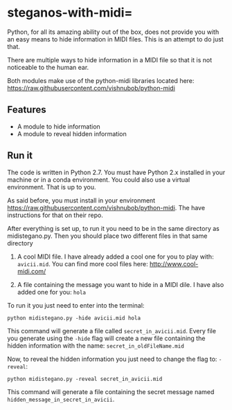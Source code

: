 # steganos-with-midi=

Python, for all its amazing ability out of the box, does not provide you with
an easy means to hide information in MIDI files. This is an attempt to do just that.

There are multiple ways to hide information in a MIDI file so that it is not 
noticeable to the human ear. 

Both modules make use of the python-midi libraries located 
here: https://raw.githubusercontent.com/vishnubob/python-midi
## Features

* A module to hide information
* A module to reveal hidden information


## Run it

The code is written in Python 2.7. You must have Python 2.x installed in your machine or in a
conda environment. You could also use a virtual environment. That is up to you.

As said before, you must install in your environment https://raw.githubusercontent.com/vishnubob/python-midi.
The have instructions for that on their repo.

After everything is set up, to run it you need to be in the same directory as midistegano.py. Then you should
place two different files in that same directory


1. A cool MIDI file. I have already added a cool one for you to play with: `avicii.mid`. You can find more cool files
here: http://www.cool-midi.com/

2. A file containing the message you want to hide in a MIDI dile. I have also added one for you: `hola`

To run it you just need to enter into the terminal:


```
python midistegano.py -hide avicii.mid hola
```

This command will generate a file called `secret_in_avicii.mid`. Every file you generate using the `-hide` flag will 
create a new file containing the hidden information with the name: `secret_in_oldFileName.mid`

Now, to reveal the hidden information you just need to change the flag to: `-reveal`:

```
python midistegano.py -reveal secret_in_avicii.mid
```

This command will generate a file containing the secret message named `hidden_message_in_secret_in_avicii`. 